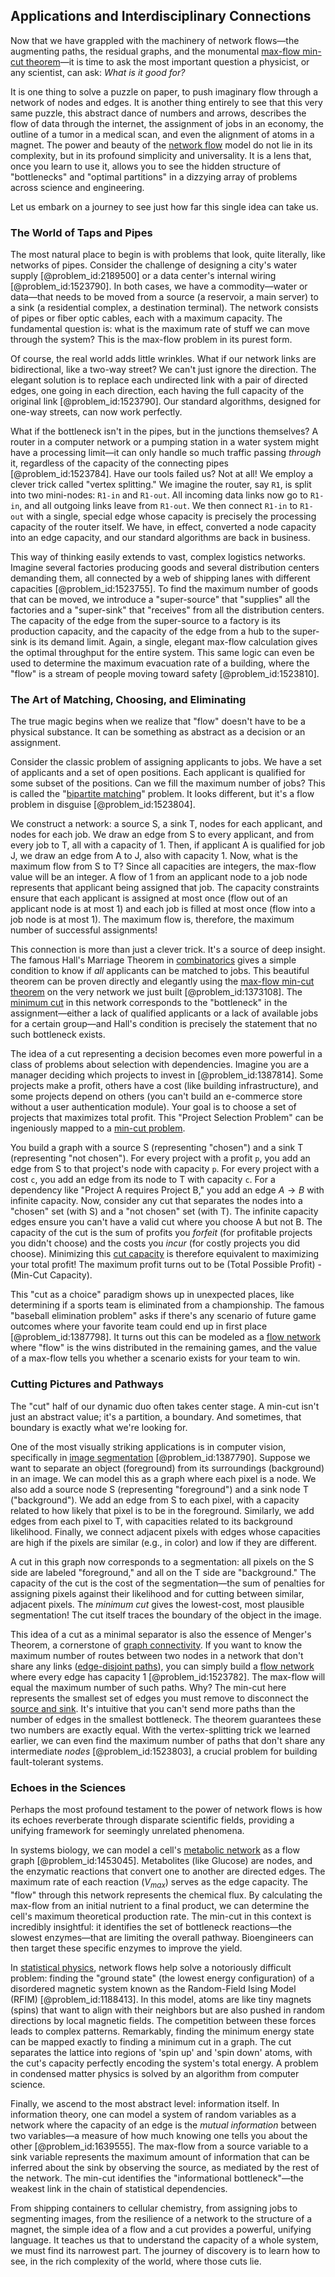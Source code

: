 ## Applications and Interdisciplinary Connections

Now that we have grappled with the machinery of network flows—the augmenting paths, the residual graphs, and the monumental [max-flow min-cut theorem](@article_id:149965)—it is time to ask the most important question a physicist, or any scientist, can ask: *What is it good for?*

It is one thing to solve a puzzle on paper, to push imaginary flow through a network of nodes and edges. It is another thing entirely to see that this very same puzzle, this abstract dance of numbers and arrows, describes the flow of data through the internet, the assignment of jobs in an economy, the outline of a tumor in a medical scan, and even the alignment of atoms in a magnet. The power and beauty of the [network flow](@article_id:270965) model do not lie in its complexity, but in its profound simplicity and universality. It is a lens that, once you learn to use it, allows you to see the hidden structure of "bottlenecks" and "optimal partitions" in a dizzying array of problems across science and engineering.

Let us embark on a journey to see just how far this single idea can take us.

### The World of Taps and Pipes

The most natural place to begin is with problems that look, quite literally, like networks of pipes. Consider the challenge of designing a city's water supply [@problem_id:2189500] or a data center's internal wiring [@problem_id:1523790]. In both cases, we have a commodity—water or data—that needs to be moved from a source (a reservoir, a main server) to a sink (a residential complex, a destination terminal). The network consists of pipes or fiber optic cables, each with a maximum capacity. The fundamental question is: what is the maximum rate of stuff we can move through the system? This is the max-flow problem in its purest form.

Of course, the real world adds little wrinkles. What if our network links are bidirectional, like a two-way street? We can't just ignore the direction. The elegant solution is to replace each undirected link with a pair of directed edges, one going in each direction, each having the full capacity of the original link [@problem_id:1523790]. Our standard algorithms, designed for one-way streets, can now work perfectly.

What if the bottleneck isn't in the pipes, but in the junctions themselves? A router in a computer network or a pumping station in a water system might have a processing limit—it can only handle so much traffic passing *through* it, regardless of the capacity of the connecting pipes [@problem_id:1523784]. Have our tools failed us? Not at all! We employ a clever trick called "vertex splitting." We imagine the router, say `R1`, is split into two mini-nodes: `R1-in` and `R1-out`. All incoming data links now go to `R1-in`, and all outgoing links leave from `R1-out`. We then connect `R1-in` to `R1-out` with a single, special edge whose capacity is precisely the processing capacity of the router itself. We have, in effect, converted a node capacity into an edge capacity, and our standard algorithms are back in business.

This way of thinking easily extends to vast, complex logistics networks. Imagine several factories producing goods and several distribution centers demanding them, all connected by a web of shipping lanes with different capacities [@problem_id:1523755]. To find the maximum number of goods that can be moved, we introduce a "super-source" that "supplies" all the factories and a "super-sink" that "receives" from all the distribution centers. The capacity of the edge from the super-source to a factory is its production capacity, and the capacity of the edge from a hub to the super-sink is its demand limit. Again, a single, elegant max-flow calculation gives the optimal throughput for the entire system. This same logic can even be used to determine the maximum evacuation rate of a building, where the "flow" is a stream of people moving toward safety [@problem_id:1523810].

### The Art of Matching, Choosing, and Eliminating

The true magic begins when we realize that "flow" doesn't have to be a physical substance. It can be something as abstract as a decision or an assignment.

Consider the classic problem of assigning applicants to jobs. We have a set of applicants and a set of open positions. Each applicant is qualified for some subset of the positions. Can we fill the maximum number of jobs? This is called the "[bipartite matching](@article_id:273658)" problem. It looks different, but it's a flow problem in disguise [@problem_id:1523804].

We construct a network: a source S, a sink T, nodes for each applicant, and nodes for each job. We draw an edge from S to every applicant, and from every job to T, all with a capacity of 1. Then, if applicant A is qualified for job J, we draw an edge from A to J, also with capacity 1. Now, what is the maximum flow from S to T? Since all capacities are integers, the max-flow value will be an integer. A flow of 1 from an applicant node to a job node represents that applicant being assigned that job. The capacity constraints ensure that each applicant is assigned at most once (flow out of an applicant node is at most 1) and each job is filled at most once (flow into a job node is at most 1). The maximum flow is, therefore, the maximum number of successful assignments!

This connection is more than just a clever trick. It's a source of deep insight. The famous Hall's Marriage Theorem in [combinatorics](@article_id:143849) gives a simple condition to know if *all* applicants can be matched to jobs. This beautiful theorem can be proven directly and elegantly using the [max-flow min-cut theorem](@article_id:149965) on the very network we just built [@problem_id:1373108]. The [minimum cut](@article_id:276528) in this network corresponds to the "bottleneck" in the assignment—either a lack of qualified applicants or a lack of available jobs for a certain group—and Hall's condition is precisely the statement that no such bottleneck exists.

The idea of a cut representing a decision becomes even more powerful in a class of problems about selection with dependencies. Imagine you are a manager deciding which projects to invest in [@problem_id:1387814]. Some projects make a profit, others have a cost (like building infrastructure), and some projects depend on others (you can't build an e-commerce store without a user authentication module). Your goal is to choose a set of projects that maximizes total profit. This "Project Selection Problem" can be ingeniously mapped to a [min-cut problem](@article_id:275160).

You build a graph with a source S (representing "chosen") and a sink T (representing "not chosen"). For every project with a profit `p`, you add an edge from S to that project's node with capacity `p`. For every project with a cost `c`, you add an edge from its node to T with capacity `c`. For a dependency like "Project A requires Project B," you add an edge $A \to B$ with infinite capacity. Now, consider any cut that separates the nodes into a "chosen" set (with S) and a "not chosen" set (with T). The infinite capacity edges ensure you can't have a valid cut where you choose A but not B. The capacity of the cut is the sum of profits you *forfeit* (for profitable projects you didn't choose) and the costs you *incur* (for costly projects you did choose). Minimizing this [cut capacity](@article_id:274084) is therefore equivalent to maximizing your total profit! The maximum profit turns out to be (Total Possible Profit) - (Min-Cut Capacity).

This "cut as a choice" paradigm shows up in unexpected places, like determining if a sports team is eliminated from a championship. The famous "baseball elimination problem" asks if there's any scenario of future game outcomes where your favorite team could end up in first place [@problem_id:1387798]. It turns out this can be modeled as a [flow network](@article_id:272236) where "flow" is the wins distributed in the remaining games, and the value of a max-flow tells you whether a scenario exists for your team to win.

### Cutting Pictures and Pathways

The "cut" half of our dynamic duo often takes center stage. A min-cut isn't just an abstract value; it's a partition, a boundary. And sometimes, that boundary is exactly what we're looking for.

One of the most visually striking applications is in computer vision, specifically in [image segmentation](@article_id:262647) [@problem_id:1387790]. Suppose we want to separate an object (foreground) from its surroundings (background) in an image. We can model this as a graph where each pixel is a node. We also add a source node S (representing "foreground") and a sink node T ("background"). We add an edge from S to each pixel, with a capacity related to how likely that pixel is to be in the foreground. Similarly, we add edges from each pixel to T, with capacities related to its background likelihood. Finally, we connect adjacent pixels with edges whose capacities are high if the pixels are similar (e.g., in color) and low if they are different.

A cut in this graph now corresponds to a segmentation: all pixels on the S side are labeled "foreground," and all on the T side are "background." The capacity of the cut is the cost of the segmentation—the sum of penalties for assigning pixels against their likelihood and for cutting between similar, adjacent pixels. The *minimum cut* gives the lowest-cost, most plausible segmentation! The cut itself traces the boundary of the object in the image.

This idea of a cut as a minimal separator is also the essence of Menger's Theorem, a cornerstone of [graph connectivity](@article_id:266340). If you want to know the maximum number of routes between two nodes in a network that don't share any links ([edge-disjoint paths](@article_id:271425)), you can simply build a [flow network](@article_id:272236) where every edge has capacity 1 [@problem_id:1523782]. The max-flow will equal the maximum number of such paths. Why? The min-cut here represents the smallest set of edges you must remove to disconnect the [source and sink](@article_id:265209). It's intuitive that you can't send more paths than the number of edges in the smallest bottleneck. The theorem guarantees these two numbers are exactly equal. With the vertex-splitting trick we learned earlier, we can even find the maximum number of paths that don't share any intermediate *nodes* [@problem_id:1523803], a crucial problem for building fault-tolerant systems.

### Echoes in the Sciences

Perhaps the most profound testament to the power of network flows is how its echoes reverberate through disparate scientific fields, providing a unifying framework for seemingly unrelated phenomena.

In systems biology, we can model a cell's [metabolic network](@article_id:265758) as a flow graph [@problem_id:1453045]. Metabolites (like Glucose) are nodes, and the enzymatic reactions that convert one to another are directed edges. The maximum rate of each reaction ($V_{max}$) serves as the edge capacity. The "flow" through this network represents the chemical flux. By calculating the max-flow from an initial nutrient to a final product, we can determine the cell's maximum theoretical production rate. The min-cut in this context is incredibly insightful: it identifies the set of bottleneck reactions—the slowest enzymes—that are limiting the overall pathway. Bioengineers can then target these specific enzymes to improve the yield.

In [statistical physics](@article_id:142451), network flows help solve a notoriously difficult problem: finding the "ground state" (the lowest energy configuration) of a disordered magnetic system known as the Random-Field Ising Model (RFIM) [@problem_id:1188413]. In this model, atoms are like tiny magnets (spins) that want to align with their neighbors but are also pushed in random directions by local magnetic fields. The competition between these forces leads to complex patterns. Remarkably, finding the minimum energy state can be mapped exactly to finding a minimum cut in a graph. The cut separates the lattice into regions of 'spin up' and 'spin down' atoms, with the cut's capacity perfectly encoding the system's total energy. A problem in condensed matter physics is solved by an algorithm from computer science.

Finally, we ascend to the most abstract level: information itself. In information theory, one can model a system of random variables as a network where the capacity of an edge is the *mutual information* between two variables—a measure of how much knowing one tells you about the other [@problem_id:1639555]. The max-flow from a source variable to a sink variable represents the maximum amount of information that can be inferred about the sink by observing the source, as mediated by the rest of the network. The min-cut identifies the "informational bottleneck"—the weakest link in the chain of statistical dependencies.

From shipping containers to cellular chemistry, from assigning jobs to segmenting images, from the resilience of a network to the structure of a magnet, the simple idea of a flow and a cut provides a powerful, unifying language. It teaches us that to understand the capacity of a whole system, we must find its narrowest part. The journey of discovery is to learn how to see, in the rich complexity of the world, where those cuts lie.